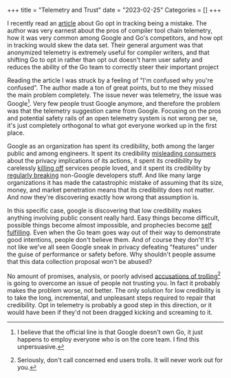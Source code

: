 +++
title = "Telemetry and Trust"
date = "2023-02-25"
Categories = []
+++

I recently read an [article](https://twi.github.io/blog/making-go-telemetry-opt-in-is-a-mistake.html) about Go opt in tracking being a mistake. The author was very earnest about the pros of compiler tool chain telemetry, how it was very common among Google and Go's competitors, and how opt in tracking would skew the data set. Their general argument was that anonymized telemetry is extremely useful for compiler writers, and that shifting Go to opt in rather than opt out doesn't harm user safety and reduces the ability of the Go team to correctly steer their important project

Reading the article I was struck by a feeling of "I'm confused 
why you're confused". The author made a ton of great points, but to me they missed the main problem completely. The issue never was telemetry, the issue was Google[^go]. Very few people trust Google anymore, and therefore the problem was that the telemetry suggestion came from Google. Focusing on the pros and potential safety rails of an open telemetry system is not wrong per se, it's just completely orthogonal to what got everyone worked up in the first place.

[^go]: I believe that the official line is that Google doesn't own Go, it just happens to employ everyone who is on the core team. I find this unpersuasive.

Google as an organization has spent its credibility, both among the larger public and among engineers. It spent its credibility [misleading consumers](https://www.forbes.com/sites/zakdoffman/2021/03/20/stop-using-google-chrome-on-apple-iphone-12-pro-max-ipad-and-macbook-pro/?sh=2786a7444d08) about the privacy implications of its actions, it spent its credibility by carelessly [killing off](https://killedbygoogle.com/) services people loved, and it spent its credibility by [regularly breaking](https://steve-yegge.medium.com/dear-google-cloud-your-deprecation-policy-is-killing-you-ee7525dc05dc) non-Google developers stuff. And like many large organizations it has made the catastrophic mistake of assuming that its size, money, and market penetration means that its credibility does not matter. And now they're discovering exactly how wrong that assumption is. 

In this specific case, google is discovering that low credibility makes anything involving public consent really hard. Easy things become difficult, possible things become almost impossible, and prophecies become [self fulfilling](https://techcrunch.com/2022/10/01/stadia-died-because-no-one-trusts-google/). Even when the Go team goes way out of their way to demonstrate good intentions, people don't believe them. And of course they don't! It's not like we've all seen Google sneak in privacy defeating "features" under the guise of performance or safety before. Why shouldn't people assume that this data collection proposal won't be abused? 

No amount of promises, analysis,  or poorly advised [accusations of trolling](https://research.swtch.com/telemetry-opt-in)[^trolls] is going to overcome an issue of people not trusting you. In fact it probably makes the problem worse, not better. The only solution for low credibility is to take the long, incremental, and unpleasant steps required to repair that credibility. Opt in telemetry is probably a good step in this direction, or it would have been if they'd not been dragged kicking and screaming to it.

[^trolls]: Seriously, don't call concerned end users trolls. It will never work out for you.
